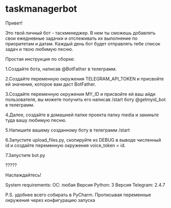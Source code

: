 # taskmanagerbot

Привет! 

Это твой личный бот - таскменеджер. В нем ты сможешь добавлять свои ежедневные задачки и отслеживать их выполнение по приоритетам и датам.
Каждый день бот будет отправлять тебе список задач и твою любимую песню.

Простая инструкция по сборке: 

1.Создайте бота, написав @BotFather в телеграмм.

2.Создайте переменную окружения TELEGRAM_API_TOKEN и присвойте ей значение, которое вам даст BotFather.

3.Создайте переменную окружения MY_ID и присвойте ей ваш айди пользователя, вы можете получить его написав /start боту @getmyid_bot в телеграмм.

4.Далее, создайте в домашней папке проекта папку media и закиньте туда вашу любимую песню.

5.Напишите вашему созданному боту в телеграмм /start

6.Запустите upload_files.py, скопируйте из DEBUG в выводе численный id и создайте переменную окружения voice_token = id. 

7.Запустите bot.py

?????

Наслаждайтесь!

System requirements:
ОС: любая
Версия Python: 3
Версия Telegram: 2.4.7

P.S. удобнее всего собирать в PyCharm. Прописывая переменные окружения через конфигурацию запуска
